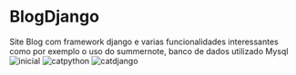 # BlogDjango
 Site Blog com framework django e varias funcionalidades interessantes como por exemplo o uso do summernote, banco de dados utilizado Mysql
![inicial](https://user-images.githubusercontent.com/73205402/205465021-3be24fea-5149-4e6c-9a8c-a231966767f9.png)
![catpython](https://user-images.githubusercontent.com/73205402/205465033-1aafc18b-9ca7-49ae-99de-00e555ec2d69.png)
![catdjango](https://user-images.githubusercontent.com/73205402/205465037-3addc442-23f6-46be-8ed4-c5f9abd5fa91.png)
